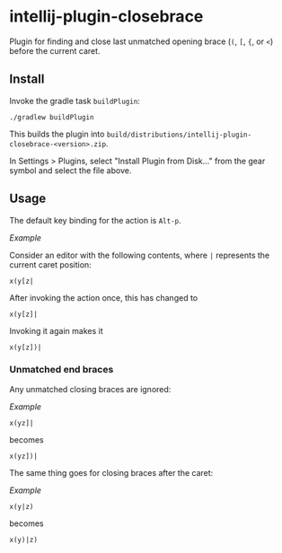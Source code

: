 # intellij-plugin-closebrace

Plugin for finding and close last unmatched opening brace (`(`, `[`, `{`, or `<`) before the current caret.

## Install

Invoke the gradle task `buildPlugin`:
```
./gradlew buildPlugin
```

This builds the plugin into `build/distributions/intellij-plugin-closebrace-<version>.zip`.

In Settings > Plugins, select "Install Plugin from Disk..." from the gear symbol and select the file above.

## Usage

The default key binding for the action is `Alt-p`.

*Example*

Consider an editor with the following contents, where `|` represents the current caret position:
```
x(y[z|
```
After invoking the action once, this has changed to
```
x(y[z]|
```
Invoking it again makes it
```
x(y[z])|
```

### Unmatched end braces

Any unmatched closing braces are ignored:

*Example*

```
x(yz]|
```
becomes
```
x(yz])|
```

The same thing goes for closing braces after the caret:

*Example*

```
x(y|z)
```
becomes
```
x(y)|z)
```

